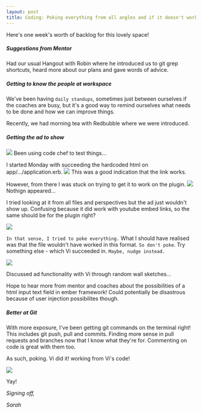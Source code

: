 ```yaml
---
layout: post
title: Coding: Poking everything from all angles and if it doesn't work, don't poke?
---
```


Here's one week's worth of backlog for this lovely space!

##### Suggestions from Mentor
Had our usual Hangout with Robin where he introduced us to git grep shortcuts, heard more about our plans and gave words of advice. 

##### Getting to know the people at workspace
We've been having `daily standups`, sometimes just between ourselves if the coaches are busy, but it's a good way to remind ourselves what needs to be done and how we can improve things. 

Recently, we had morning tea with Redbubble where we were introduced. 

##### Getting the ad to show

![](https://googledrive.com/host/0B0MprGf2iwLoNml1Z0NMYXd0Z28)
Been using code chef to test things...

I started Monday with succeeding the hardcoded html on app/.../application.erb.
![](https://googledrive.com/host/0B0MprGf2iwLoaUkxbUtrWkUtbDg)
This was a good indication that the link works.  

However, from there I was stuck on trying to get it to work on the plugin. 
![](https://googledrive.com/host/0B0MprGf2iwLoaUkxbUtrWkUtbDg)
Nothign appeared...

I tried looking at it from all files and perspectives but the ad just wouldn't show up. Confusing because it did work with youtube embed links, so the same should be for the plugin right? 

![](https://googledrive.com/host/0B0MprGf2iwLoaUkxbUtrWkUtbDg)

`In that sense, I tried to poke everything.` What I should have realised was that the file wouldn't have worked in this format. `So don't poke`. Try something else - which Vi succeeded in. `Maybe, nudge instead.`

![](https://googledrive.com/host/0B0MprGf2iwLoaUkxbUtrWkUtbDg)

Discussed ad functionality with Vi through random wall sketches...

Hope to hear more from mentor and coaches about the possibilities of a html input text field in ember framework! Could potentially be disastrous because of user injection possibilites though.

##### Better at Git
With more exposure, I've been getting git commands on the terminal right! This includes git push, pull and commits. Finding more sense in pull requests and branches now that I know what they're for. Commenting on code is great with them too.

As such, poking. Vi did it! working from Vi's code!

![](https://googledrive.com/host/0B0MprGf2iwLoOUVhb25udzdzb0k)

Yay!


*Signing off,*

*Sarah*

